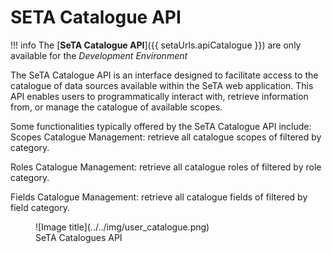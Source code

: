 # SETA Catalogue API
!!! info
    The [**SeTA Catalogue API**]({{ setaUrls.apiCatalogue }}) are only available for the *Development Environment*

The SeTA Catalogue API is an interface designed to facilitate access to the catalogue of data sources available within the SeTA web application. This API enables users to programmatically interact with, retrieve information from, or manage the catalogue of available scopes.

Some functionalities typically offered by the SeTA Catalogue API include:
Scopes Catalogue Management: retrieve all catalogue scopes of filtered by category.

Roles Catalogue Management: retrieve all catalogue roles of filtered by role category.

Fields Catalogue Management: retrieve all catalogue fields of filtered by field category.

<figure markdown>
  ![Image title](../../img/user_catalogue.png)
  <figcaption>SeTA Catalogues API</figcaption>
</figure>